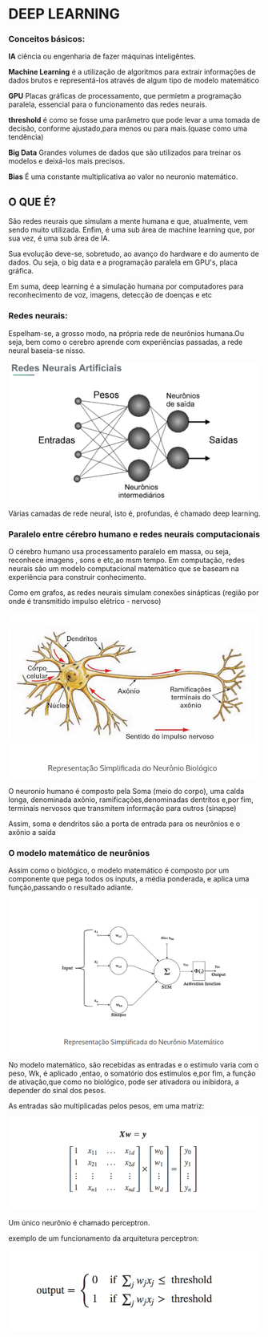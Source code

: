 # DEEP LEARNING


### Conceitos básicos:

<b>IA</b> ciência ou engenharia de fazer máquinas inteligêntes.


<b>Machine Learning</b> é a utilização de algoritmos para extrair informações de dados brutos e representá-los através de algum tipo de modelo matemático

<b>GPU</b> Placas gráficas de processamento, que permietm a programação paralela, essencial para o funcionamento das redes 
neurais.

<b>threshold</b> é como se fosse uma parâmetro que pode levar a uma tomada de decisão,
conforme ajustado,para menos ou para mais.(quase como uma tendência)

<b>Big Data</b> Grandes volumes de dados que são utilizados para treinar os modelos e deixá-los mais precisos.

<b>Bias</b> É uma constante multiplicativa ao valor no neuronio matemático.

## O QUE É?

São redes neurais que simulam a mente humana e que, atualmente, vem sendo muito utilizada.
Enfim, é uma sub área de machine learning que, por sua vez, é uma sub área de IA.

Sua evolução deve-se, sobretudo, ao avanço do hardware e do aumento de dados.
Ou seja, o big data e a programação paralela em GPU's, placa gráfica.

Em suma, deep learning é a simulação humana por computadores para reconhecimento de voz, imagens, detecção de doenças e etc


### Redes neurais:

Espelham-se, a grosso modo, na própria rede de neurônios humana.Ou seja, bem como o cerebro
aprende com experiências passadas, a rede neural baseia-se nisso.


![img.png](img.png)

Várias camadas de rede neural, isto é, profundas, é chamado deep learning.

### Paralelo entre cérebro humano e redes neurais computacionais


O cérebro humano usa processamento paralelo em massa, ou seja, reconhece imagens , sons e etc,ao msm tempo.
Em computação, redes neurais são um modelo computacional matemático que se baseam na experiência para construir conhecimento.


Como em grafos, as redes neurais simulam conexões sinápticas (região por onde é transmitido impulso elétrico - nervoso)

![img_1.png](img_1.png)


O neuronio humano é composto pela Soma (meio do corpo), uma calda longa, denominada axônio, ramificações,denominadas dentrítos
e,por fim, terminais nervosos que transmitem informação para outros (sinapse)

Assim, soma e dendritos são a porta de entrada para os neurônios e o axônio a saída


### O modelo matemático de neurônios

Assim como o biológico, o modelo matemático é composto por um componente que pega 
todos os inputs, a média ponderada, e aplica uma função,passando o resultado adiante.

![img_2.png](img_2.png)


No modelo matemático, são recebidas as entradas e o estimulo varia com o peso, Wk,
é aplicado ,entao, o somatório dos estímulos e,por fim, a função de ativação,que
como no biológico, pode ser ativadora ou inibidora, a depender do sinal dos pesos.


As entradas são multiplicadas pelos pesos, em uma matriz:

![img_3.png](img_3.png)


Um único neurônio é chamado perceptron.



exemplo de um funcionamento da arquitetura perceptron:

![img_4.png](img_4.png)


